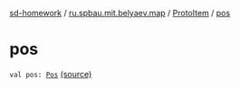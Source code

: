 [sd-homework](../../index.md) / [ru.spbau.mit.belyaev.map](../index.md) / [ProtoItem](index.md) / [pos](.)

# pos

`val pos: `[`Pos`](../../ru.spbau.mit.belyaev.world/-pos/index.md) [(source)](https://github.com/StasBel/sd-homework/blob/Roguelike/src/main/kotlin/ru/spbau/mit/belyaev/map/Proto.kt#L22)